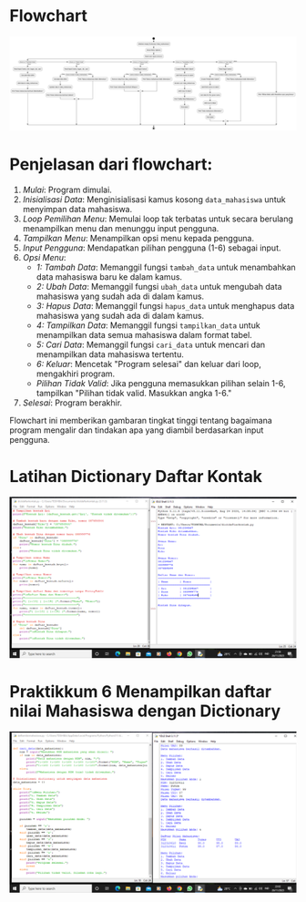 # Flowchart
![gambar](flwchrt.png)
# Penjelasan dari flowchart:

1. *Mulai*: Program dimulai.
2. *Inisialisasi Data*: Menginisialisasi kamus kosong `data_mahasiswa` untuk menyimpan data mahasiswa.
3. *Loop Pemilihan Menu*: Memulai loop tak terbatas untuk secara berulang menampilkan menu dan menunggu input pengguna.
4. *Tampilkan Menu*: Menampilkan opsi menu kepada pengguna.
5. *Input Pengguna*: Mendapatkan pilihan pengguna (1-6) sebagai input.
6. *Opsi Menu*:
   - *1: Tambah Data*: Memanggil fungsi `tambah_data` untuk menambahkan data mahasiswa baru ke dalam kamus.
   - *2: Ubah Data*: Memanggil fungsi `ubah_data` untuk mengubah data mahasiswa yang sudah ada di dalam kamus.
   - *3: Hapus Data*: Memanggil fungsi `hapus_data` untuk menghapus data mahasiswa yang sudah ada di dalam kamus.
   - *4: Tampilkan Data*: Memanggil fungsi `tampilkan_data` untuk menampilkan data semua mahasiswa dalam format tabel.
   - *5: Cari Data*: Memanggil fungsi `cari_data` untuk mencari dan menampilkan data mahasiswa tertentu.
   - *6: Keluar*: Mencetak "Program selesai" dan keluar dari loop, mengakhiri program.
   - *Pilihan Tidak Valid*: Jika pengguna memasukkan pilihan selain 1-6, tampilkan "Pilihan tidak valid. Masukkan angka 1-6."
7. *Selesai*: Program berakhir.

Flowchart ini memberikan gambaran tingkat tinggi tentang bagaimana program mengalir dan tindakan apa yang diambil berdasarkan input pengguna.

# Latihan Dictionary Daftar Kontak
![gambar](latihan.png)

# Praktikkum 6 Menampilkan daftar nilai Mahasiswa dengan Dictionary
![gambar](Prakktikum6.png)
